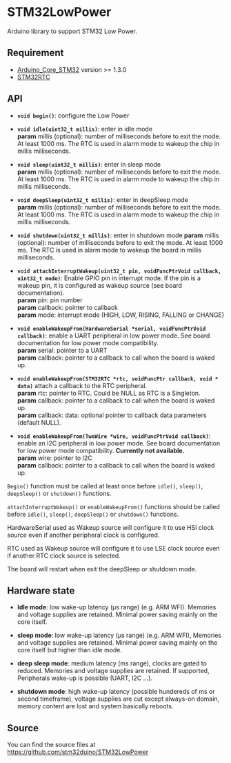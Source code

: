 # STM32LowPower
Arduino library to support STM32 Low Power.

## Requirement
 * [Arduino_Core_STM32](https://github.com/stm32duino/Arduino_Core_STM32) version >= 1.3.0
 * [STM32RTC](https://github.com/stm32duino/STM32RTC)

## API

* **`void begin()`**: configure the Low Power

* **`void idle(uint32_t millis)`**: enter in idle mode  
**param** millis (optional): number of milliseconds before to exit the mode. At least 1000 ms. The RTC is used in alarm mode to wakeup the chip in millis milliseconds.

* **`void sleep(uint32_t millis)`**: enter in sleep mode  
**param** millis (optional): number of milliseconds before to exit the mode. At least 1000 ms. The RTC is used in alarm mode to wakeup the chip in millis milliseconds.

* **`void deepSleep(uint32_t millis)`**: enter in deepSleep mode  
**param** millis (optional): number of milliseconds before to exit the mode. At least 1000 ms. The RTC is used in alarm mode to wakeup the chip in millis milliseconds.

* **`void shutdown(uint32_t millis)`**: enter in shutdown mode
**param** millis (optional): number of milliseconds before to exit the mode. At least 1000 ms. The RTC is used in alarm mode to wakeup the board in millis milliseconds.

* **`void attachInterruptWakeup(uint32_t pin, voidFuncPtrVoid callback, uint32_t mode)`**: Enable GPIO pin in interrupt mode. If the pin is a wakeup pin, it is configured as wakeup source (see board documentation).  
**param** pin: pin number  
**param** callback: pointer to callback  
**param** mode: interrupt mode (HIGH, LOW, RISING, FALLING or CHANGE)  

* **`void enableWakeupFrom(HardwareSerial *serial, voidFuncPtrVoid callback)`**: enable a UART peripheral in low power mode. See board documentation for low power mode compatibility.  
**param** serial: pointer to a UART  
**param** callback: pointer to a callback to call when the board is waked up.  

* **`void enableWakeupFrom(STM32RTC *rtc, voidFuncPtr callback, void * data)`**
attach a callback to the RTC peripheral.  
**param** rtc: pointer to RTC. Could be NULL as RTC is a Singleton.  
**param** callback: pointer to a callback to call when the board is waked up.  
**param** callback: data: optional pointer to callback data parameters (default NULL).  

* **`void enableWakeupFrom(TwoWire *wire, voidFuncPtrVoid callback)`**:
enable an I2C peripheral in low power mode. See board documentation for low power mode compatibility. **Currently not available.**  
**param** wire: pointer to I2C  
**param** callback: pointer to a callback to call when the board is waked up.  


`Begin()` function must be called at least once before `idle()`, `sleep()`, `deepSleep()` or `shutdown()` functions.  

`attachInterruptWakeup()` or `enableWakeupFrom()` functions should be called before `idle()`, `sleep()`, `deepSleep()` or `shutdown()` functions.  

HardwareSerial used as Wakeup source will configure it to use HSI clock source even if another peripheral clock is configured.

RTC used as Wakeup source will configure it to use LSE clock source even if another RTC clock source is selected.

The board will restart when exit the deepSleep or shutdown mode.  

## Hardware state

* **Idle mode**: low wake-up latency (µs range) (e.g. ARM WFI). Memories and
voltage supplies are retained. Minimal power saving mainly on the core itself.

* **sleep mode**: low wake-up latency (µs range) (e.g. ARM WFI), Memories and
voltage supplies are retained. Minimal power saving mainly on the core itself but
higher than idle mode.

* **deep sleep mode**: medium latency (ms range), clocks are gated to reduced. Memories
and voltage supplies are retained. If supported, Peripherals wake-up is possible (UART, I2C ...).

* **shutdown mode**: high wake-up latency (possible hundereds of ms or second
timeframe), voltage supplies are cut except always-on domain, memory content
are lost and system basically reboots.

## Source

You can find the source files at  
https://github.com/stm32duino/STM32LowPower
